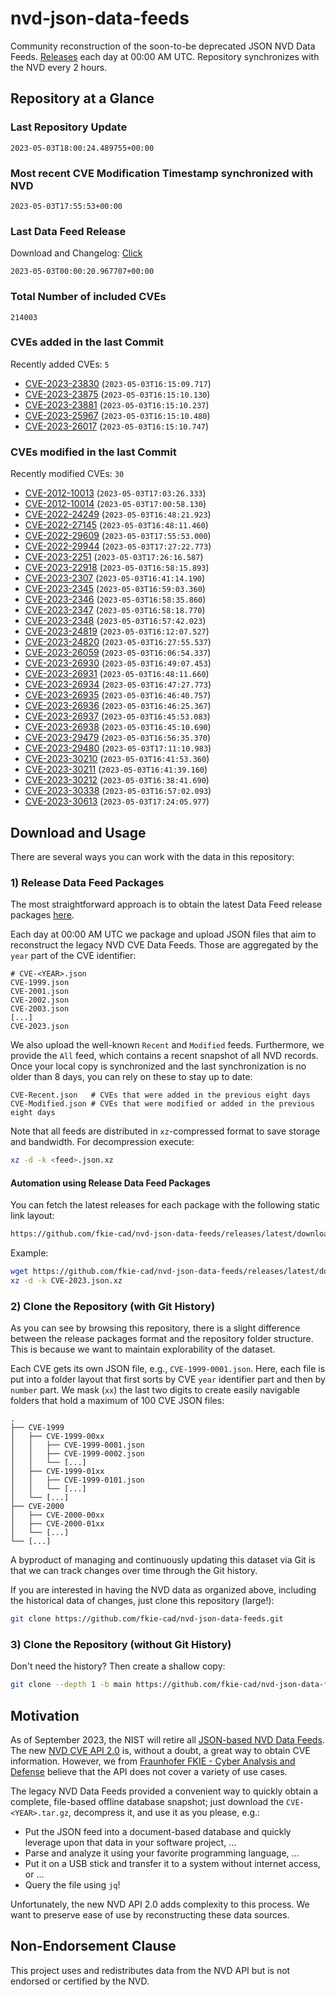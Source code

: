 # nvd-json-data-feeds

Community reconstruction of the soon-to-be deprecated JSON NVD Data Feeds. 
[Releases](releases/latest) each day at 00:00 AM UTC.
Repository synchronizes with the NVD every 2 hours.

## Repository at a Glance

### Last Repository Update

```plain
2023-05-03T18:00:24.489755+00:00
```

### Most recent CVE Modification Timestamp synchronized with NVD

```plain
2023-05-03T17:55:53+00:00
```

### Last Data Feed Release

Download and Changelog: [Click](releases/latest)

```plain
2023-05-03T00:00:20.967707+00:00
```

### Total Number of included CVEs

```plain
214003
```

### CVEs added in the last Commit

Recently added CVEs: `5`

* [CVE-2023-23830](CVE-2023/CVE-2023-238xx/CVE-2023-23830.json) (`2023-05-03T16:15:09.717`)
* [CVE-2023-23875](CVE-2023/CVE-2023-238xx/CVE-2023-23875.json) (`2023-05-03T16:15:10.130`)
* [CVE-2023-23881](CVE-2023/CVE-2023-238xx/CVE-2023-23881.json) (`2023-05-03T16:15:10.237`)
* [CVE-2023-25967](CVE-2023/CVE-2023-259xx/CVE-2023-25967.json) (`2023-05-03T16:15:10.480`)
* [CVE-2023-26017](CVE-2023/CVE-2023-260xx/CVE-2023-26017.json) (`2023-05-03T16:15:10.747`)


### CVEs modified in the last Commit

Recently modified CVEs: `30`

* [CVE-2012-10013](CVE-2012/CVE-2012-100xx/CVE-2012-10013.json) (`2023-05-03T17:03:26.333`)
* [CVE-2012-10014](CVE-2012/CVE-2012-100xx/CVE-2012-10014.json) (`2023-05-03T17:00:58.130`)
* [CVE-2022-24249](CVE-2022/CVE-2022-242xx/CVE-2022-24249.json) (`2023-05-03T16:48:21.923`)
* [CVE-2022-27145](CVE-2022/CVE-2022-271xx/CVE-2022-27145.json) (`2023-05-03T16:48:11.460`)
* [CVE-2022-29609](CVE-2022/CVE-2022-296xx/CVE-2022-29609.json) (`2023-05-03T17:55:53.000`)
* [CVE-2022-29944](CVE-2022/CVE-2022-299xx/CVE-2022-29944.json) (`2023-05-03T17:27:22.773`)
* [CVE-2023-2251](CVE-2023/CVE-2023-22xx/CVE-2023-2251.json) (`2023-05-03T17:26:16.587`)
* [CVE-2023-22918](CVE-2023/CVE-2023-229xx/CVE-2023-22918.json) (`2023-05-03T16:58:15.893`)
* [CVE-2023-2307](CVE-2023/CVE-2023-23xx/CVE-2023-2307.json) (`2023-05-03T16:41:14.190`)
* [CVE-2023-2345](CVE-2023/CVE-2023-23xx/CVE-2023-2345.json) (`2023-05-03T16:59:03.360`)
* [CVE-2023-2346](CVE-2023/CVE-2023-23xx/CVE-2023-2346.json) (`2023-05-03T16:58:35.860`)
* [CVE-2023-2347](CVE-2023/CVE-2023-23xx/CVE-2023-2347.json) (`2023-05-03T16:58:18.770`)
* [CVE-2023-2348](CVE-2023/CVE-2023-23xx/CVE-2023-2348.json) (`2023-05-03T16:57:42.023`)
* [CVE-2023-24819](CVE-2023/CVE-2023-248xx/CVE-2023-24819.json) (`2023-05-03T16:12:07.527`)
* [CVE-2023-24820](CVE-2023/CVE-2023-248xx/CVE-2023-24820.json) (`2023-05-03T16:27:55.537`)
* [CVE-2023-26059](CVE-2023/CVE-2023-260xx/CVE-2023-26059.json) (`2023-05-03T16:06:54.337`)
* [CVE-2023-26930](CVE-2023/CVE-2023-269xx/CVE-2023-26930.json) (`2023-05-03T16:49:07.453`)
* [CVE-2023-26931](CVE-2023/CVE-2023-269xx/CVE-2023-26931.json) (`2023-05-03T16:48:11.660`)
* [CVE-2023-26934](CVE-2023/CVE-2023-269xx/CVE-2023-26934.json) (`2023-05-03T16:47:27.773`)
* [CVE-2023-26935](CVE-2023/CVE-2023-269xx/CVE-2023-26935.json) (`2023-05-03T16:46:40.757`)
* [CVE-2023-26936](CVE-2023/CVE-2023-269xx/CVE-2023-26936.json) (`2023-05-03T16:46:25.367`)
* [CVE-2023-26937](CVE-2023/CVE-2023-269xx/CVE-2023-26937.json) (`2023-05-03T16:45:53.083`)
* [CVE-2023-26938](CVE-2023/CVE-2023-269xx/CVE-2023-26938.json) (`2023-05-03T16:45:10.690`)
* [CVE-2023-29479](CVE-2023/CVE-2023-294xx/CVE-2023-29479.json) (`2023-05-03T16:56:35.370`)
* [CVE-2023-29480](CVE-2023/CVE-2023-294xx/CVE-2023-29480.json) (`2023-05-03T17:11:10.983`)
* [CVE-2023-30210](CVE-2023/CVE-2023-302xx/CVE-2023-30210.json) (`2023-05-03T16:41:53.360`)
* [CVE-2023-30211](CVE-2023/CVE-2023-302xx/CVE-2023-30211.json) (`2023-05-03T16:41:39.160`)
* [CVE-2023-30212](CVE-2023/CVE-2023-302xx/CVE-2023-30212.json) (`2023-05-03T16:38:41.690`)
* [CVE-2023-30338](CVE-2023/CVE-2023-303xx/CVE-2023-30338.json) (`2023-05-03T16:57:02.093`)
* [CVE-2023-30613](CVE-2023/CVE-2023-306xx/CVE-2023-30613.json) (`2023-05-03T17:24:05.977`)


## Download and Usage

There are several ways you can work with the data in this repository:

### 1) Release Data Feed Packages

The most straightforward approach is to obtain the latest Data Feed release packages [here](releases/latest).

Each day at 00:00 AM UTC we package and upload JSON files that aim to reconstruct the legacy NVD CVE Data Feeds.
Those are aggregated by the `year` part of the CVE identifier:

```
# CVE-<YEAR>.json
CVE-1999.json
CVE-2001.json
CVE-2002.json
CVE-2003.json
[...]
CVE-2023.json
```

We also upload the well-known `Recent` and `Modified` feeds.
Furthermore, we provide the `All` feed, which contains a recent snapshot of all NVD records.
Once your local copy is synchronized and the last synchronization is no older than 8 days, you can rely on these to stay up to date:

```plain
CVE-Recent.json   # CVEs that were added in the previous eight days
CVE-Modified.json # CVEs that were modified or added in the previous eight days
```

Note that all feeds are distributed in `xz`-compressed format to save storage and bandwidth.
For decompression execute:

```sh
xz -d -k <feed>.json.xz
```


#### Automation using Release Data Feed Packages

You can fetch the latest releases for each package with the following static link layout:

```sh
https://github.com/fkie-cad/nvd-json-data-feeds/releases/latest/download/CVE-<YEAR>.json.xz
```

Example:

```sh
wget https://github.com/fkie-cad/nvd-json-data-feeds/releases/latest/download/CVE-2023.json.xz
xz -d -k CVE-2023.json.xz
```

### 2) Clone the Repository (with Git History)

As you can see by browsing this repository, there is a slight difference between the release packages format and the repository folder structure.
This is because we want to maintain explorability of the dataset.

Each CVE gets its own JSON file, e.g., `CVE-1999-0001.json`.
Here, each file is put into a folder layout that first sorts by CVE `year` identifier part and then by `number` part.
We mask (`xx`) the last two digits to create easily navigable folders that hold a maximum of 100 CVE JSON files:

```plain
.
├── CVE-1999
│   ├── CVE-1999-00xx
│   │   ├── CVE-1999-0001.json
│   │   ├── CVE-1999-0002.json
│   │   └── [...]
│   ├── CVE-1999-01xx
│   │   ├── CVE-1999-0101.json
│   │   └── [...]
│   └── [...]
├── CVE-2000
│   ├── CVE-2000-00xx
│   ├── CVE-2000-01xx
│   └── [...]
└── [...]
```

A byproduct of managing and continuously updating this dataset via Git is that we can track changes over time through the Git history.

If you are interested in having the NVD data as organized above, including the historical data of changes, just clone this repository (large!):

```sh
git clone https://github.com/fkie-cad/nvd-json-data-feeds.git
```

### 3) Clone the Repository (without Git History)

Don't need the history? Then create a shallow copy:

```sh
git clone --depth 1 -b main https://github.com/fkie-cad/nvd-json-data-feeds.git
```

## Motivation

As of September 2023, the NIST will retire all [JSON-based NVD Data Feeds](https://nvd.nist.gov/vuln/data-feeds#divRetirementBanner-1).
The new [NVD CVE API 2.0](https://nvd.nist.gov/developers/vulnerabilities) is, without a doubt, a great way to obtain CVE information.
However, we from [Fraunhofer FKIE - Cyber Analysis and Defense](https://www.fkie.fraunhofer.de/en/departments/cad.html) believe that the API does not cover a variety of use cases.

The legacy NVD Data Feeds provided a convenient way to quickly obtain a complete, file-based offline database snapshot; just download the `CVE-<YEAR>.tar.gz`, decompress it, and use it as you please, e.g.:

* Put the JSON feed into a document-based database and quickly leverage upon that data in your software project, ...
* Parse and analyze it using your favorite programming language, ...
* Put it on a USB stick and transfer it to a system without internet access, or ...
* Query the file using `jq`!

Unfortunately, the new NVD API 2.0 adds complexity to this process.
We want to preserve ease of use by reconstructing these data sources.

## Non-Endorsement Clause

This project uses and redistributes data from the NVD API but is not endorsed or certified by the NVD.